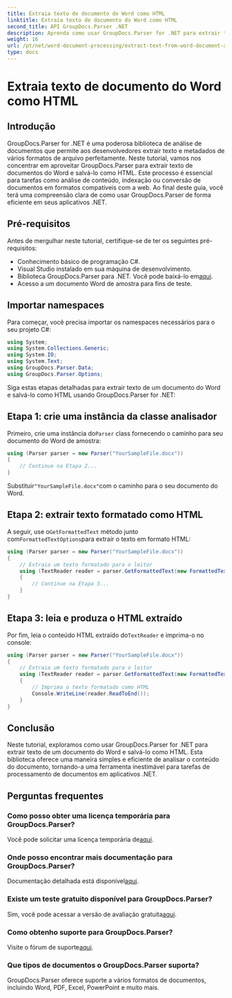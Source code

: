 ```yaml
---
title: Extraia texto de documento do Word como HTML
linktitle: Extraia texto de documento do Word como HTML
second_title: API GroupDocs.Parser .NET
description: Aprenda como usar GroupDocs.Parser for .NET para extrair texto de documentos do Word e salvá-lo como HTML. Tutorial passo a passo com exemplos de código.
weight: 16
url: /pt/net/word-document-processing/extract-text-from-word-document-as-html/
type: docs
---
```

# Extraia texto de documento do Word como HTML

## Introdução
GroupDocs.Parser for .NET é uma poderosa biblioteca de análise de documentos que permite aos desenvolvedores extrair texto e metadados de vários formatos de arquivo perfeitamente. Neste tutorial, vamos nos concentrar em aproveitar GroupDocs.Parser para extrair texto de documentos do Word e salvá-lo como HTML. Este processo é essencial para tarefas como análise de conteúdo, indexação ou conversão de documentos em formatos compatíveis com a web. Ao final deste guia, você terá uma compreensão clara de como usar GroupDocs.Parser de forma eficiente em seus aplicativos .NET.
## Pré-requisitos
Antes de mergulhar neste tutorial, certifique-se de ter os seguintes pré-requisitos:
- Conhecimento básico de programação C#.
- Visual Studio instalado em sua máquina de desenvolvimento.
-  Biblioteca GroupDocs.Parser para .NET. Você pode baixá-lo em[aqui](https://releases.groupdocs.com/parser/net/).
- Acesso a um documento Word de amostra para fins de teste.
## Importar namespaces
Para começar, você precisa importar os namespaces necessários para o seu projeto C#:
```csharp
using System;
using System.Collections.Generic;
using System.IO;
using System.Text;
using GroupDocs.Parser.Data;
using GroupDocs.Parser.Options;
```
Siga estas etapas detalhadas para extrair texto de um documento do Word e salvá-lo como HTML usando GroupDocs.Parser for .NET:
## Etapa 1: crie uma instância da classe analisador
 Primeiro, crie uma instância do`Parser` class fornecendo o caminho para seu documento do Word de amostra:
```csharp
using (Parser parser = new Parser("YourSampleFile.docx"))
{
    // Continue na Etapa 2...
}
```
 Substituir`"YourSampleFile.docx"`com o caminho para o seu documento do Word.
## Etapa 2: extrair texto formatado como HTML
 A seguir, use o`GetFormattedText` método junto com`FormattedTextOptions`para extrair o texto em formato HTML:
```csharp
using (Parser parser = new Parser("YourSampleFile.docx"))
{
    // Extraia um texto formatado para o leitor
    using (TextReader reader = parser.GetFormattedText(new FormattedTextOptions(FormattedTextMode.Html)))
    {
        // Continue na Etapa 3...
    }
}
```
## Etapa 3: leia e produza o HTML extraído
 Por fim, leia o conteúdo HTML extraído do`TextReader` e imprima-o no console:
```csharp
using (Parser parser = new Parser("YourSampleFile.docx"))
{
    // Extraia um texto formatado para o leitor
    using (TextReader reader = parser.GetFormattedText(new FormattedTextOptions(FormattedTextMode.Html)))
    {
        // Imprima o texto formatado como HTML
        Console.WriteLine(reader.ReadToEnd());
    }
}
```
## Conclusão
Neste tutorial, exploramos como usar GroupDocs.Parser for .NET para extrair texto de um documento do Word e salvá-lo como HTML. Esta biblioteca oferece uma maneira simples e eficiente de analisar o conteúdo do documento, tornando-a uma ferramenta inestimável para tarefas de processamento de documentos em aplicativos .NET.

## Perguntas frequentes
### Como posso obter uma licença temporária para GroupDocs.Parser?
 Você pode solicitar uma licença temporária de[aqui](https://purchase.groupdocs.com/temporary-license/).
### Onde posso encontrar mais documentação para GroupDocs.Parser?
 Documentação detalhada está disponível[aqui](https://tutorials.groupdocs.com/parser/net/).
### Existe um teste gratuito disponível para GroupDocs.Parser?
 Sim, você pode acessar a versão de avaliação gratuita[aqui](https://releases.groupdocs.com/).
### Como obtenho suporte para GroupDocs.Parser?
 Visite o fórum de suporte[aqui](https://forum.groupdocs.com/c/parser/17).
### Que tipos de documentos o GroupDocs.Parser suporta?
GroupDocs.Parser oferece suporte a vários formatos de documentos, incluindo Word, PDF, Excel, PowerPoint e muito mais.